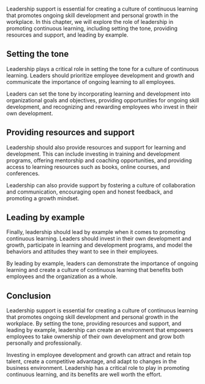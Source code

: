 
Leadership support is essential for creating a culture of continuous learning that promotes ongoing skill development and personal growth in the workplace. In this chapter, we will explore the role of leadership in promoting continuous learning, including setting the tone, providing resources and support, and leading by example.

Setting the tone
----------------

Leadership plays a critical role in setting the tone for a culture of continuous learning. Leaders should prioritize employee development and growth and communicate the importance of ongoing learning to all employees.

Leaders can set the tone by incorporating learning and development into organizational goals and objectives, providing opportunities for ongoing skill development, and recognizing and rewarding employees who invest in their own development.

Providing resources and support
-------------------------------

Leadership should also provide resources and support for learning and development. This can include investing in training and development programs, offering mentorship and coaching opportunities, and providing access to learning resources such as books, online courses, and conferences.

Leadership can also provide support by fostering a culture of collaboration and communication, encouraging open and honest feedback, and promoting a growth mindset.

Leading by example
------------------

Finally, leadership should lead by example when it comes to promoting continuous learning. Leaders should invest in their own development and growth, participate in learning and development programs, and model the behaviors and attitudes they want to see in their employees.

By leading by example, leaders can demonstrate the importance of ongoing learning and create a culture of continuous learning that benefits both employees and the organization as a whole.

Conclusion
----------

Leadership support is essential for creating a culture of continuous learning that promotes ongoing skill development and personal growth in the workplace. By setting the tone, providing resources and support, and leading by example, leadership can create an environment that empowers employees to take ownership of their own development and grow both personally and professionally.

Investing in employee development and growth can attract and retain top talent, create a competitive advantage, and adapt to changes in the business environment. Leadership has a critical role to play in promoting continuous learning, and its benefits are well worth the effort.
